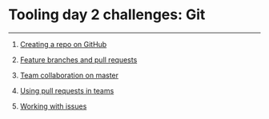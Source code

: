 # Tooling day 2 challenges: Git

---

1) [Creating a repo on GitHub](01-remote-setup.md)

1) [Feature branches and pull requests](02-pull-requests.md)

1) [Team collaboration on master](03-collaboration-on-master.md)

1) [Using pull requests in teams](04-team-pull-requests.md)

1) [Working with issues](05-issues.md)
